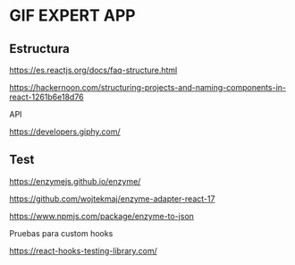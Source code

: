 # GIF EXPERT APP

## Estructura

https://es.reactjs.org/docs/faq-structure.html

https://hackernoon.com/structuring-projects-and-naming-components-in-react-1261b6e18d76

API

https://developers.giphy.com/

## Test

https://enzymejs.github.io/enzyme/

https://github.com/wojtekmaj/enzyme-adapter-react-17

https://www.npmjs.com/package/enzyme-to-json

Pruebas para custom hooks

https://react-hooks-testing-library.com/
